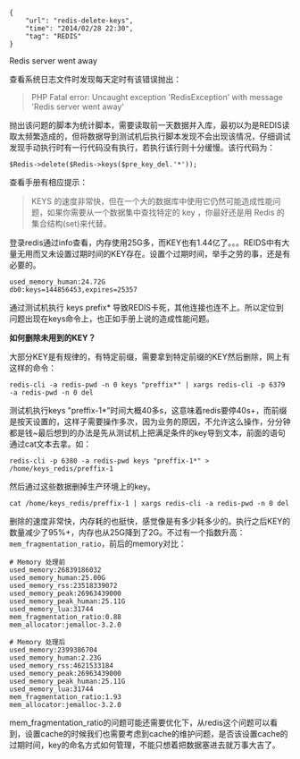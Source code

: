 ```
{
    "url": "redis-delete-keys",
    "time": "2014/02/28 22:30",
    "tag": "REDIS"
}
```

Redis server went away

查看系统日志文件时发现每天定时有该错误抛出：

> PHP Fatal error: Uncaught exception 'RedisException' with message 'Redis server went away'

抛出该问题的脚本为统计脚本，需要读取前一天数据并入库，最初以为是REDIS读取太频繁造成的，但将数据导到测试机后执行脚本发现不会出现该情况，仔细调试发现手动执行时有一行代码没有执行，若执行该行则十分缓慢。该行代码为：

```
$Redis->delete($Redis->keys($pre_key_del.'*'));
```

查看手册有相应提示：
> KEYS 的速度非常快，但在一个大的数据库中使用它仍然可能造成性能问题，如果你需要从一个数据集中查找特定的 key ，你最好还是用 Redis 的集合结构(set)来代替。

登录redis通过info查看，内存使用25G多，而KEY也有1.44亿了。。。REIDS中有大量无用而又未设置过期时间的KEY存在。设置个过期时间，举手之劳的事，还是有必要的。

```
used_memory_human:24.72G
db0:keys=144856453,expires=25357
```

通过测试机执行 keys prefix* 导致REDIS卡死，其他连接也连不上。所以定位到问题出现在keys命令上，也正如手册上说的造成性能问题。

**如何删除未用到的KEY？**

大部分KEY是有规律的，有特定前缀，需要拿到特定前缀的KEY然后删除，网上有这样的命令：

```
redis-cli -a redis-pwd -n 0 keys "preffix*" | xargs redis-cli -p 6379 -a redis-pwd -n 0 del
```

测试机执行keys "preffix-1*"时间大概40多s，这意味着redis要停40s+，而前缀是按天设置的，这样子需要操作多次，因为业务的原因，不允许这么操作，分分钟都是钱~最后想到的办法是先从测试机上把满足条件的key导到文本，前面的语句通过cat文本去拿。如：

```
redis-cli -p 6380 -a redis-pwd keys "preffix-1*" > /home/keys_redis/preffix-1
```

然后通过这些数据删掉生产环境上的key。

```
cat /home/keys_redis/preffix-1 | xargs redis-cli -a redis-pwd -n 0 del
```

删除的速度非常快，内存耗的也挺快，感觉像是有多少耗多少的。执行之后KEY的数量减少了95%+，内存也从25G降到了2G。不过有一个指数升高：`mem_fragmentation_ratio`，前后的memory对比：

```
# Memory 处理前
used_memory:26839186032
used_memory_human:25.00G
used_memory_rss:23518339072
used_memory_peak:26963439000
used_memory_peak_human:25.11G
used_memory_lua:31744
mem_fragmentation_ratio:0.88
mem_allocator:jemalloc-3.2.0

# Memory 处理后
used_memory:2399386704
used_memory_human:2.23G
used_memory_rss:4621533184
used_memory_peak:26963439000
used_memory_peak_human:25.11G
used_memory_lua:31744
mem_fragmentation_ratio:1.93
mem_allocator:jemalloc-3.2.0
```

mem_fragmentation_ratio的问题可能还需要优化下，从redis这个问题可以看到，设置cache的时候我们也需要考虑到cache的维护问题，是否该设置cache的过期时间，key的命名方式如何管理，不能只想着把数据塞进去就万事大吉了。